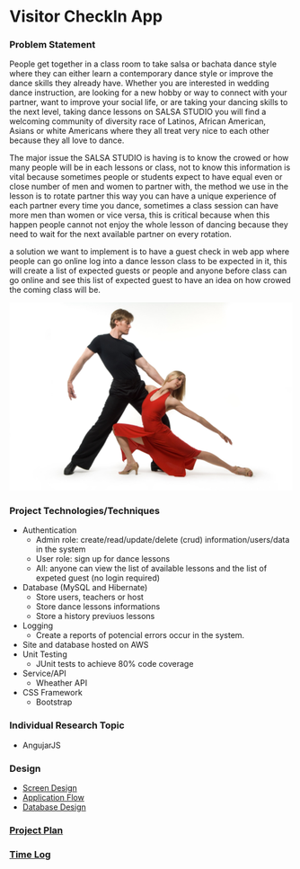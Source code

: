 # Visitor CheckIn App


### Problem Statement

People get together in a class room to take salsa or bachata dance style where they can either learn a contemporary dance style or improve the dance skills they already
have. Whether you are interested in wedding dance instruction, are looking for a new hobby or way to connect with your partner, want to improve your social life, 
or are taking your dancing skills to the next level, taking dance lessons on SALSA STUDIO you will find a welcoming community of diversity race of Latinos, 
African American, Asians or white Americans where they all treat very nice to each other because they all love to dance.

The major issue the SALSA STUDIO is having is to know the crowed or how many people will be in each lessons or class, not to know this information is vital
because sometimes people or students expect to have equal even or close number of men and women to partner with, the method we use in the lesson is to rotate partner 
this way you can have a unique experience of each partner every time you dance, sometimes a class session can have more men than women or vice versa, this is 
critical because when this happen people cannot not enjoy the whole lesson of dancing because they need to wait for the next available partner on every rotation.

a solution we want to implement is to have a guest check in web app where people can go online log into a dance lesson class to be expected in it, this will
create a list of expected guests or people and anyone before class can go online and see this list of expected guest to have an idea on how crowed the coming class
will be.

![Salsa Studio](images/maxresdefault.jpg)


### Project Technologies/Techniques 

* Authentication
  * Admin role: create/read/update/delete (crud) information/users/data in the system
  * User role: sign up for dance lessons
  * All: anyone can view the list of available lessons and the list of expeted guest (no login required)
* Database (MySQL and Hibernate)
  * Store users, teachers or host
  * Store dance lessons informations
  * Store a history previuos lessons
* Logging
  * Create a reports of potencial errors occur in the system.
* Site and database hosted on AWS
* Unit Testing
  * JUnit tests to achieve 80% code coverage 
* Service/API
  * Wheather API 
* CSS Framework
  * Bootstrap 

### Individual Research Topic 

* AngujarJS
  
### Design

* [Screen Design](DesignDocuments/Screens.md)
* [Application Flow](DesignDocuments/applicationFlow.md)
* [Database Design](DesignDocuments/database.png)

### [Project Plan](ProjectPlan.md)

### [Time Log](TimeLog.md) 

